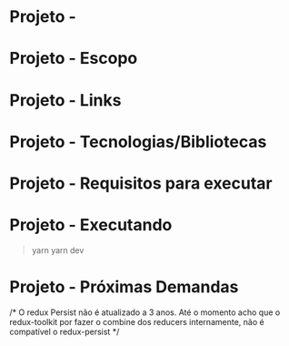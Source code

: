 # Projeto - 

# Projeto - Escopo
# Projeto - Links
# Projeto - Tecnologias/Bibliotecas
# Projeto - Requisitos para executar
# Projeto - Executando
  > yarn
  > yarn dev
# Projeto - Próximas Demandas
  /*
  O redux Persist não é atualizado a 3 anos.
  Até o momento acho que o redux-toolkit por fazer o combine dos reducers internamente, não é compatível o redux-persist
  */

